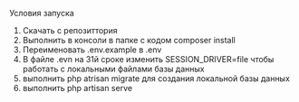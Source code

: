 Условия запуска
1) Скачать с репозиттория
2) Выполнить в консоли в папке с кодом composer install
3) Переименовать .env.example в .env
4) В файле .evn на 31й сроке изменить SESSION_DRIVER=file
чтобы работать с локальными файлами базы данных
5) выполнить php atrisan migrate для создания локальной базы данных
6) выполнить php artisan serve
